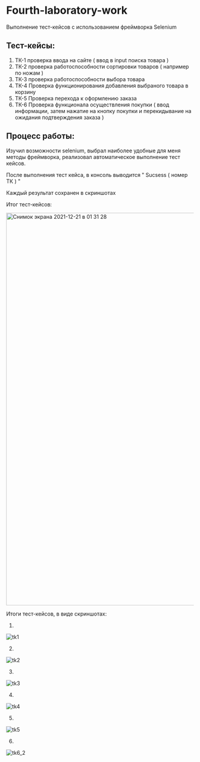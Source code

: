 # Fourth-laboratory-work
Выполнение тест-кейсов с использованием фреймворка Selenium


## Тест-кейсы:

1. ТК-1 проверка ввода на сайте ( ввод в input поиска товара )
2. ТК-2 проверка работоспособности сортировки товаров ( например по ножам )
3. ТК-3 проверка работоспособности выбора товара
4. ТК-4 Проверка функционирования добавления выбраного товара в корзину
5. ТК-5 Проверка перехода к оформлению заказа
6. ТК-6 Проверка функционала осуществления покупки ( ввод информации, затем нажатие на кнопку покупки и перекидывание на ожидания подтверждения заказа )

## Процесс работы:

Изучил возможности selenium, выбрал наиболее удобные для меня методы фреймворка, реализовал автоматическое выполнение тест кейсов.

После выполнения тест кейса, в консоль выводится " Sucsess ( номер ТК ) "

Каждый результат сохранен в скриншотах

Итог тест-кейсов:

<img width="1051" alt="Снимок экрана 2021-12-21 в 01 31 28" src="https://user-images.githubusercontent.com/90206600/146843301-db41ec5b-7f27-4adb-b786-74dd01f0173f.png">


Итоги тест-кейсов, в виде скриншотах: 

1.

![tk1](https://user-images.githubusercontent.com/90206600/146843362-0861561b-1f90-45b2-b8a5-f85fa8b3dd4d.png)


2.

![tk2](https://user-images.githubusercontent.com/90206600/146843395-e4cce954-ae1d-4852-8306-ac948ef90d39.png)


3.

![tk3](https://user-images.githubusercontent.com/90206600/146843414-dd5cf2be-82a6-4251-b31b-3eca95dcac64.png)


4.

![tk4](https://user-images.githubusercontent.com/90206600/146843423-c7662a4b-a07d-4224-86c6-c26db9dfe226.png)


5.

![tk5](https://user-images.githubusercontent.com/90206600/146843428-01150ed3-27b6-4a5c-a6ff-0b32f2dd2443.png)


6.


![tk6_2](https://user-images.githubusercontent.com/90206600/146843434-fc6caee2-1005-4dd4-b79e-1c64ee894689.png)


